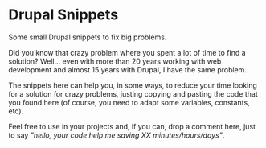 # Drupal Snippets
Some small Drupal snippets to fix big problems.

Did you know that crazy problem where you spent a lot of time to find a solution? Well... even with more than 20 years working with web development and almost 15 years with Drupal, I have the same problem.

The snippets here can help you, in some ways, to reduce your time looking for a solution for crazy problems, justing copying and pasting the code that you found here (of course, you need to adapt some variables, constants, etc).

Feel free to use in your projects and, if you can, drop a comment here, just to say _"hello, your code help me saving XX minutes/hours/days"_.
